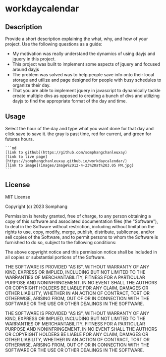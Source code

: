 # workdaycalendar

## Description

Provide a short description explaining the what, why, and how of your project. Use the following questions as a guide:

- My motivation was really understand the dynamics of using dayjs and jquery in this project.
- This project was built to implement some aspects of jquery and focused around dayjs
- The problem was solved was to help people save info onto their local storage and utilize and page designed for people with busy schedules to organize their day.
- That you are able to implement jquery in javascript to dynamically tackle create multiple divs as opposed to creating a bunch of divs and utilizing dayjs to find the appropriate format of the day and time.


## Usage

Select the hour of the day and type what you want done for that day and click save to save it. the gray is past time, red for current, and green for futures hours.

    ```md
    [link to github](https://github.com/somphangchanleuxay)
    [link to live page](https://somphangchanleuxay.github.io/workdaycalendar/)
    [link to image](images/Image%2012-4-23%20at%203.05 PM.jpg)
    ```


## License

MIT License

Copyright (c) 2023 Somphang

Permission is hereby granted, free of charge, to any person obtaining a copy of this software and associated documentation files (the "Software"), to deal in the Software without restriction, including without limitation the rights to use, copy, modify, merge, publish, distribute, sublicense, and/or sell copies of the Software, and to permit persons to whom the Software is furnished to do so, subject to the following conditions:

The above copyright notice and this permission notice shall be included in all copies or substantial portions of the Software.

THE SOFTWARE IS PROVIDED "AS IS", WITHOUT WARRANTY OF ANY KIND, EXPRESS OR IMPLIED, INCLUDING BUT NOT LIMITED TO THE WARRANTIES OF MERCHANTABILITY, FITNESS FOR A PARTICULAR PURPOSE AND NONINFRINGEMENT. IN NO EVENT SHALL THE AUTHORS OR COPYRIGHT HOLDERS BE LIABLE FOR ANY CLAIM, DAMAGES OR OTHER LIABILITY, WHETHER IN AN ACTION OF CONTRACT, TORT OR OTHERWISE, ARISING FROM, OUT OF OR IN CONNECTION WITH THE SOFTWARE OR THE USE OR OTHER DEALINGS IN THE SOFTWARE.

THE SOFTWARE IS PROVIDED "AS IS", WITHOUT WARRANTY OF ANY KIND, EXPRESS OR IMPLIED, INCLUDING BUT NOT LIMITED TO THE WARRANTIES OF MERCHANTABILITY, FITNESS FOR A PARTICULAR PURPOSE AND NONINFRINGEMENT. IN NO EVENT SHALL THE AUTHORS OR COPYRIGHT HOLDERS BE LIABLE FOR ANY CLAIM, DAMAGES OR OTHER LIABILITY, WHETHER IN AN ACTION OF CONTRACT, TORT OR OTHERWISE, ARISING FROM, OUT OF OR IN CONNECTION WITH THE SOFTWARE OR THE USE OR OTHER DEALINGS IN THE SOFTWARE.